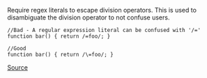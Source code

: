 Require regex literals to escape division operators.
This is used to disambiguate the division operator to not confuse users.

```
//Bad - A regular expression literal can be confused with '/='
function bar() { return /=foo/; }

//Good
function bar() { return /\=foo/; }
```

[Source](http://eslint.org/docs/rules/no-div-regex)
